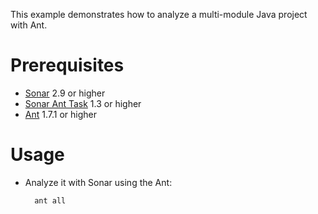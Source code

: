 This example demonstrates how to analyze a multi-module Java project with Ant.

Prerequisites
=============
* [Sonar](http://www.sonarsource.org/downloads/) 2.9 or higher
* [Sonar Ant Task](http://docs.codehaus.org/display/SONAR/Installing+and+Configuring+Ant+Task) 1.3 or higher
* [Ant](http://ant.apache.org/) 1.7.1 or higher

Usage
=====
* Analyze it with Sonar using the Ant:

        ant all

